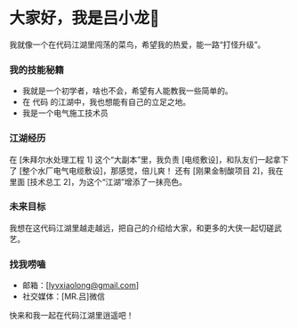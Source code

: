 # 大家好，我是吕小龙🤗

我就像一个在代码江湖里闯荡的菜鸟，希望我的热爱，能一路“打怪升级”。

### 我的技能秘籍
- 我就是一个初学者，啥也不会，希望有人能教我一些简单的。
- 在 代码 的江湖中，我也想能有自己的立足之地。
- 我是一个电气施工技术员
### 江湖经历
在 [朱拜尔水处理工程 1] 这个“大副本”里，我负责 [电缆敷设]，和队友们一起拿下了 [整个水厂电气电缆敷设]，那感觉，倍儿爽！
还有 [刚果金制酸项目 2]，我在里面 [技术总工 2]，为这个“江湖”增添了一抹亮色。

### 未来目标
我想在这代码江湖里越走越远，把自己的介绍给大家，和更多的大侠一起切磋武艺。

### 找我唠嗑
- 邮箱：[lyvxiaolong@gmail.com]
- 社交媒体：[MR.吕]微信

快来和我一起在代码江湖里逍遥吧！
